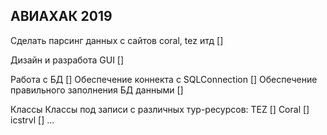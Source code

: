 АВИАХАК 2019
------------------
Сделать парсинг данных с сайтов coral, tez итд []

Дизайн и разработа GUI []

Работа с БД []
    Обеспечение коннекта с SQLConnection []
    Обеспечение правильного заполнения БД данными []

Классы
    Классы под записи с различных тур-ресурсов:
        TEZ []
        Coral []
        icstrvl []
        ...

